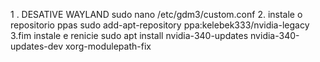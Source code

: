 1 . DESATIVE WAYLAND
sudo nano /etc/gdm3/custom.conf
2. instale o repositorio ppas
sudo add-apt-repository ppa:kelebek333/nvidia-legacy
3.fim instale e renicie
sudo apt install nvidia-340-updates nvidia-340-updates-dev xorg-modulepath-fix

